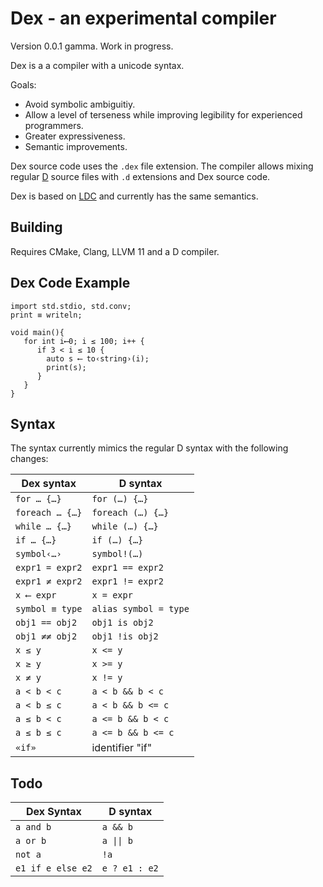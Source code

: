 # Dex - an experimental compiler

Version 0.0.1 gamma. Work in progress.

Dex is a a compiler with a unicode syntax. 

Goals:
- Avoid symbolic ambiguitiy. 
- Allow a level of terseness while improving legibility for experienced programmers.
- Greater expressiveness.
- Semantic improvements.

Dex source code uses the `.dex` file extension. The compiler allows mixing regular [D](http://dlang.org/) source files with `.d` extensions and Dex source code.

Dex is based on [LDC](https://wiki.dlang.org/LDC) and currently has the same semantics.

## Building

Requires CMake, Clang, LLVM 11 and a D compiler.

## Dex Code Example

```
import std.stdio, std.conv;
print ≡ writeln;

void main(){
   for int i⟵0; i ≤ 100; i++ {
      if 3 < i ≤ 10 {
        auto s ⟵ to‹string›(i);
        print(s);
      }
   }
}
```

## Syntax

The syntax currently mimics the regular D syntax with the following changes:

Dex syntax | D syntax
-------------|----------
`for … {…}`  | `for (…) {…}`
`foreach … {…}`  | `foreach (…) {…}`
`while … {…}`  | `while (…) {…}`
`if … {…}`  | `if (…) {…}`
`symbol‹…›` | `symbol!(…)`
`expr1 = expr2` | `expr1 == expr2`
`expr1 ≠ expr2` | `expr1 != expr2`
`x ⟵ expr` | `x = expr`
`symbol ≡ type` | `alias symbol = type`
`obj1 == obj2` | `obj1 is obj2`
`obj1 ≠≠ obj2` | `obj1 !is obj2`
`x ≤ y` | `x <= y`
`x ≥ y` | `x >= y`
`x ≠ y` | `x != y`
`a < b < c`   | `a < b && b < c`
`a < b ≤ c`   | `a < b && b <= c`
`a ≤ b < c`   | `a <= b && b < c`
`a ≤ b ≤ c`   | `a <= b && b <= c`
`«if»`   | identifier "if"


## Todo

Dex Syntax| D syntax
-----------|----------
`a and b`| `a && b`
`a or b` | `a \|\| b`
`not a`  | `!a`
`e1 if e else e2`|`e ? e1 : e2`
